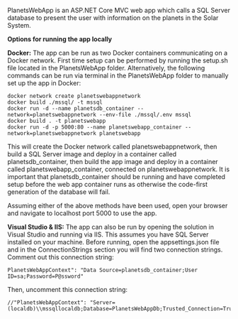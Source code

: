 PlanetsWebApp is an ASP.NET Core MVC web app which calls a SQL Server database to present the user with information on the planets in the Solar System.

**Options for running the app locally**

**Docker:**
The app can be run as two Docker containers communicating on a Docker network. First time setup can be performed by running the setup.sh file located in the PlanetsWebApp folder.
Alternatively, the following commands can be run via terminal in the PlanetsWebApp folder to manually set up the app in Docker:
```
docker network create planetswebappnetwork
docker build ./mssql/ -t mssql
docker run -d --name planetsdb_container --network=planetswebappnetwork --env-file ./mssql/.env mssql
docker build . -t planetswebapp
docker run -d -p 5000:80 --name planetswebapp_container --network=planetswebappnetwork planetswebapp
```

This will create the Docker network called planetswebappnetwork, then build a SQL Server image and deploy in a container called planetsdb_container, then build the app image and deploy in a
container called planetswebapp_container, connected on planetswebappnetwork. It is important that planetsdb_container should be running and have completed setup before the web app container
runs as otherwise the code-first generation of the database will fail.

Assuming either of the above methods have been used, open your browser and navigate to localhost port 5000 to use the app.

**Visual Studio & IIS:**
The app can also be run by opening the solution in Visual Studio and running via IIS.
This assumes you have SQL Server installed on your machine.
Before running, open the appsettings.json file and in the ConnectionStrings section you will find two connection strings. Comment out this connection string:
```
PlanetsWebAppContext": "Data Source=planetsdb_container;User ID=sa;Password=P@ssword"
```
Then, uncomment this connection string:
```
//"PlanetsWebAppContext": "Server=(localdb)\\mssqllocaldb;Database=PlanetsWebAppDb;Trusted_Connection=True;MultipleActiveResultSets=true"
```
